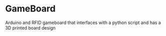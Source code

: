 # GameBoard
Arduino and RFID gameboard that interfaces with a python script and has a 3D printed board design
